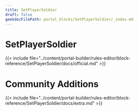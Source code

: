 ```yaml
---
title: SetPlayerSoldier
draft: false
geekdocFilePath: portal_blocks/SetPlayerSoldier/_index.md
---
```

# SetPlayerSoldier
{{< include file="../content/portal-builder/rules-editor/block-reference/SetPlayerSoldier/docs/official.md" >}}

# Community Additions

{{< include file="../content/portal-builder/rules-editor/block-reference/SetPlayerSoldier/docs/extra.md" >}}